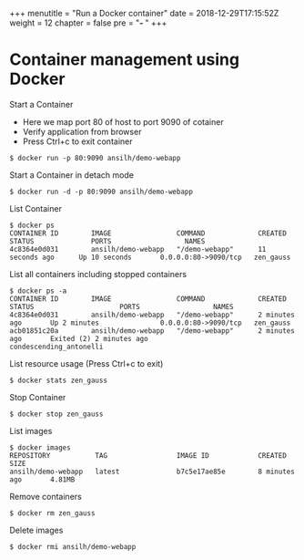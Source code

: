 +++
menutitle = "Run a Docker container"
date = 2018-12-29T17:15:52Z
weight = 12
chapter = false
pre = "<b>- </b>"
+++

# Container management using Docker

Start a Container
- Here we map port 80 of host to port 9090 of cotainer
- Verify application from browser
- Press Ctrl+c to exit container

```shell
$ docker run -p 80:9090 ansilh/demo-webapp
```

Start a Container in detach mode
```shell
$ docker run -d -p 80:9090 ansilh/demo-webapp
```

List Container
```shell
$ docker ps
CONTAINER ID        IMAGE                COMMAND             CREATED             STATUS              PORTS                  NAMES
4c8364e0d031        ansilh/demo-webapp   "/demo-webapp"      11 seconds ago      Up 10 seconds       0.0.0.0:80->9090/tcp   zen_gauss
```

List all containers including stopped containers
```shell
$ docker ps -a
CONTAINER ID        IMAGE                COMMAND             CREATED             STATUS                     PORTS                  NAMES
4c8364e0d031        ansilh/demo-webapp   "/demo-webapp"      2 minutes ago       Up 2 minutes               0.0.0.0:80->9090/tcp   zen_gauss
acb01851c20a        ansilh/demo-webapp   "/demo-webapp"      2 minutes ago       Exited (2) 2 minutes ago                          condescending_antonelli
```

List resource usage (Press Ctrl+c to exit)
```shell
$ docker stats zen_gauss
```

Stop Container
```shell
$ docker stop zen_gauss
```

List images
```shell
$ docker images
REPOSITORY           TAG                 IMAGE ID            CREATED             SIZE
ansilh/demo-webapp   latest              b7c5e17ae85e        8 minutes ago       4.81MB
```

Remove containers
```shell
$ docker rm zen_gauss
```

Delete images
```shell
$ docker rmi ansilh/demo-webapp
```
